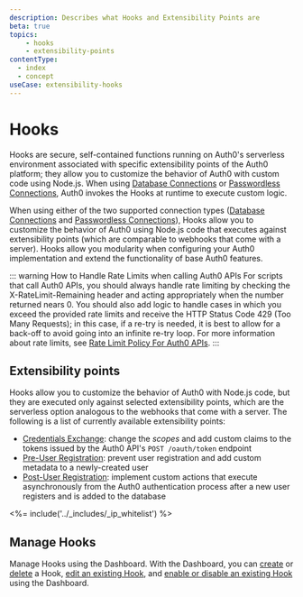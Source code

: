 ```yaml
---
description: Describes what Hooks and Extensibility Points are
beta: true
topics:
    - hooks
    - extensibility-points
contentType:
  - index
  - concept
useCase: extensibility-hooks
---
```

# Hooks

Hooks are secure, self-contained functions running on Auth0's serverless environment associated with specific extensibility points of the Auth0 platform; they allow you to customize the behavior of Auth0 with custom code using Node.js. When using [Database Connections](/connections/database) or [Passwordless Connections](/connections/passwordless), Auth0 invokes the Hooks at runtime to execute custom logic.

When using either of the two supported connection types ([Database Connections](/connections/database) and [Passwordless Connections](/connections/passwordless)), Hooks allow you to customize the behavior of Auth0 using Node.js code that executes against extensibility points (which are comparable to webhooks that come with a server). Hooks allow you modularity when configuring your Auth0 implementation and extend the functionality of base Auth0 features.

::: warning How to Handle Rate Limits when calling Auth0 APIs
For scripts that call Auth0 APIs, you should always handle rate limiting by checking the X-RateLimit-Remaining header and acting appropriately when the number returned nears 0. You should also add logic to handle cases in which you exceed the provided rate limits and receive the HTTP Status Code 429 (Too Many Requests); in this case, if a re-try is needed, it is best to allow for a back-off to avoid going into an infinite re-try loop. For more information about rate limits, see [Rate Limit Policy For Auth0 APIs](/policies/rate-limits).
:::

## Extensibility points

Hooks allow you to customize the behavior of Auth0 with Node.js code, but they are executed only against selected extensibility points, which are the serverless option analogous to the webhooks that come with a server. The following is a list of currently available extensibility points:

- [Credentials Exchange](/hooks/concepts/credentials-exchange-extensibility-point): change the <dfn data-key="scope">scopes</dfn> and add custom claims to the tokens issued by the Auth0 API's `POST /oauth/token` endpoint
- [Pre-User Registration](/hooks/concepts/pre-user-registration-extensibility-point): prevent user registration and add custom metadata to a newly-created user
- [Post-User Registration](/hooks/concepts/post-user-registration-extensibility-point): implement custom actions that execute asynchronously from the Auth0 authentication process after a new user registers and is added to the database

<%= include('../_includes/_ip_whitelist') %>

## Manage Hooks

Manage Hooks using the Dashboard. With the Dashboard, you can [create](/hooks/guides/create-hooks-using-dashboard) or [delete](/hooks/guides/delete-hooks-using-dashboard) a Hook, [edit an existing Hook](/hooks/guides/edit-hooks-using-dashboard), and [enable or disable an existing Hook](/hooks/guides/enable-disable-hooks-using-dashboard) using the Dashboard.
